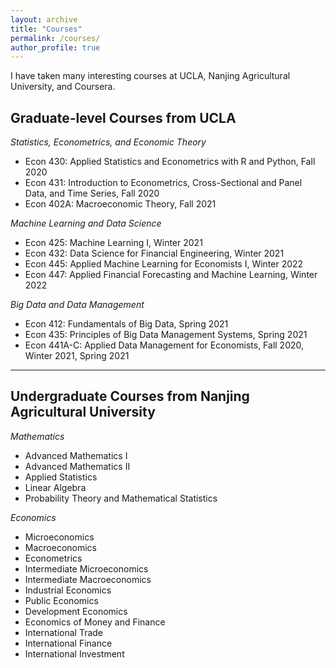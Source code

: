 ```yaml
---
layout: archive
title: "Courses"
permalink: /courses/
author_profile: true
---
```


I have taken many interesting courses at UCLA, Nanjing Agricultural University, and Coursera.

## Graduate-level Courses from UCLA

*Statistics, Econometrics, and Economic Theory*
- Econ 430: Applied Statistics and Econometrics with R and Python, Fall 2020
- Econ 431: Introduction to Econometrics, Cross-Sectional and Panel Data, and Time Series, Fall 2020
- Econ 402A: Macroeconomic Theory, Fall 2021

*Machine Learning and Data Science*
- Econ 425: Machine Learning I, Winter 2021
- Econ 432: Data Science for Financial Engineering, Winter 2021
- Econ 445: Applied Machine Learning for Economists I, Winter 2022
- Econ 447: Applied Financial Forecasting and Machine Learning, Winter 2022

*Big Data and Data Management*
- Econ 412: Fundamentals of Big Data, Spring 2021
- Econ 435: Principles of Big Data Management Systems, Spring 2021
- Econ 441A-C: Applied Data Management for Economists, Fall 2020, Winter 2021, Spring 2021

---

## Undergraduate Courses from Nanjing Agricultural University
*Mathematics*
- Advanced Mathematics I
- Advanced Mathematics II
- Applied Statistics
- Linear Algebra
- Probability Theory and Mathematical Statistics

*Economics*
- Microeconomics
- Macroeconomics
- Econometrics
- Intermediate Microeconomics
- Intermediate Macroeconomics
- Industrial Economics
- Public Economics
- Development Economics
- Economics of Money and Finance
- International Trade
- International Finance
- International Investment
